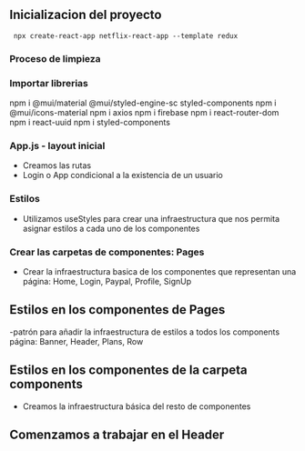 ## Inicializacion del proyecto

` npx create-react-app netflix-react-app --template redux`

### Proceso de limpieza 

### Importar librerias 

npm i @mui/material @mui/styled-engine-sc styled-components
npm i @mui/icons-material
npm i axios
npm i firebase
npm i react-router-dom
npm i react-uuid
npm i styled-components

### App.js  - layout inicial

- Creamos las rutas
- Login o App condicional a la existencia de un usuario

### Estilos

- Utilizamos useStyles para crear una infraestructura que nos permita asignar estilos a cada uno de los componentes

### Crear las carpetas de componentes: Pages

- Crear la infraestructura basica de los componentes que representan una página: Home, Login, Paypal, Profile, SignUp

## Estilos en los componentes de Pages

-patrón para añadir la infraestructura de estilos a todos los components página: Banner, Header, Plans, Row

## Estilos en los componentes de la carpeta components

- Creamos la infraestructura básica del resto de componentes

## Comenzamos a trabajar en el Header